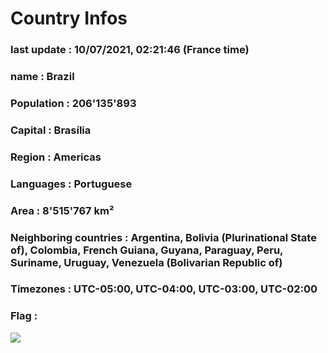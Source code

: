 # Country  Infos
### last update : 10/07/2021, 02:21:46 (France time)

### name : Brazil
### Population : 206'135'893
### Capital : Brasília
### Region : Americas
### Languages : Portuguese
### Area : 8'515'767 km²
### Neighboring countries : Argentina, Bolivia (Plurinational State of), Colombia, French Guiana, Guyana, Paraguay, Peru, Suriname, Uruguay, Venezuela (Bolivarian Republic of)
### Timezones : UTC-05:00, UTC-04:00, UTC-03:00, UTC-02:00

### Flag :
![](https://restcountries.eu/data/bra.svg)